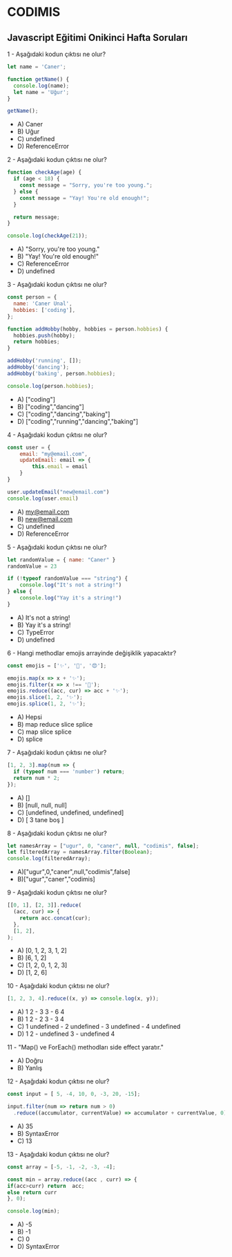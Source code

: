 # CODIMIS 

## Javascript Eğitimi Onikinci Hafta Soruları

1 - Aşağıdaki kodun çıktısı ne olur?
```javascript
let name = 'Caner';

function getName() {
  console.log(name);
  let name = 'Uğur';
}

getName();
```
* A) Caner
* B) Uğur
* C) undefined
* D) ReferenceError

2 - Aşağıdaki kodun çıktısı ne olur?
```javascript
function checkAge(age) {
  if (age < 18) {
    const message = "Sorry, you're too young.";
  } else {
    const message = "Yay! You're old enough!";
  }

  return message;
}

console.log(checkAge(21));
```

* A) "Sorry, you're too young."
* B) "Yay! You're old enough!"
* C) ReferenceError
* D) undefined

3 - Aşağıdaki kodun çıktısı ne olur?

```javascript
const person = {
  name: 'Caner Unal',
  hobbies: ['coding'],
};

function addHobby(hobby, hobbies = person.hobbies) {
  hobbies.push(hobby);
  return hobbies;
}

addHobby('running', []);
addHobby('dancing');
addHobby('baking', person.hobbies);

console.log(person.hobbies);
```

* A) ["coding"]
* B) ["coding","dancing"]
* C) ["coding","dancing","baking"]
* D) ["coding","running","dancing","baking"]

4 - Aşağıdaki kodun çıktısı ne olur?
```javascript
const user = {
	email: "my@email.com",
	updateEmail: email => {
		this.email = email
	}
}

user.updateEmail("new@email.com")
console.log(user.email)
```
* A) my@email.com
* B) new@email.com
* C) undefined
* D) ReferenceError

5 - Aşağıdaki kodun çıktısı ne olur?
```javascript
let randomValue = { name: "Caner" }
randomValue = 23

if (!typeof randomValue === "string") {
	console.log("It's not a string!")
} else {
	console.log("Yay it's a string!")
}
```
* A) It's not a string!
* B) Yay it's a string!
* C) TypeError
* D) undefined

6 - Hangi methodlar emojis arrayinde değişiklik yapacaktır?
```javascript
const emojis = ['✨', '🥑', '😍'];

emojis.map(x => x + '✨');
emojis.filter(x => x !== '🥑');
emojis.reduce((acc, cur) => acc + '✨');
emojis.slice(1, 2, '✨');
emojis.splice(1, 2, '✨');
```
* A) Hepsi
* B) map reduce slice splice
* C) map slice splice
* D) splice

7 - Aşağıdaki kodun çıktısı ne olur?
```javascript
[1, 2, 3].map(num => {
  if (typeof num === 'number') return;
  return num * 2;
});
```

* A) []
* B) [null, null, null]
* C) [undefined, undefined, undefined]
* D) [ 3 tane boş ]

8 - Aşağıdaki kodun çıktısı ne olur?
```javascript
let namesArray = ["ugur", 0, "caner", null, "codimis", false];
let filteredArray = namesArray.filter(Boolean);
console.log(filteredArray);
```

* A)["ugur",0,"caner",null,"codimis",false]
* B)["ugur","caner","codimis]

9 - Aşağıdaki kodun çıktısı ne olur?
```javascript
[[0, 1], [2, 3]].reduce(
  (acc, cur) => {
    return acc.concat(cur);
  },
  [1, 2],
);
```
* A) [0, 1, 2, 3, 1, 2]
* B) [6, 1, 2]
* C) [1, 2, 0, 1, 2, 3]
* D) [1, 2, 6]

10 - Aşağıdaki kodun çıktısı ne olur?
```javascript
[1, 2, 3, 4].reduce((x, y) => console.log(x, y));
```

* A) 1 2 - 3 3 - 6 4
* B) 1 2 - 2 3 - 3 4
* C) 1 undefined - 2 undefined - 3 undefined - 4 undefined
* D) 1 2 - undefined 3 - undefined 4

11 - "Map() ve ForEach() methodları side effect yaratır."

* A) Doğru
* B) Yanlış

12 -  Aşağıdaki kodun çıktısı ne olur?
```javascript
const input = [ 5, -4, 10, 0, -3, 20, -15];

input.filter(num => return num > 0)
  .reduce((accumulator, currentValue) => accumulator + currentValue, 0);
```

* A) 35
* B) SyntaxError
* C) 13

13 - Aşağıdaki kodun çıktısı ne olur?
```javascript
const array = [-5, -1, -2, -3, -4];

const min = array.reduce((acc , curr) => {
if(acc>curr) return  acc; 
else return curr 
}, 0);

console.log(min);
```

* A) -5
* B) -1
* C) 0
* D) SyntaxError